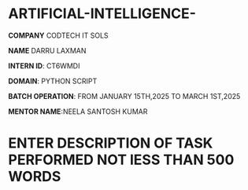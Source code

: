 # ARTIFICIAL-INTELLIGENCE-

**COMPANY**  CODTECH  IT  SOLS

**NAME**  DARRU LAXMAN 

**INTERN ID**: CT6WMDI 

**DOMAIN**: PYTHON SCRIPT 

**BATCH OPERATION**: FROM JANUARY 15TH,2025 TO MARCH 1ST,2025   

**MENTOR NAME**:NEELA SANTOSH KUMAR 

# ENTER DESCRIPTION OF TASK PERFORMED NOT lESS THAN 500 WORDS
